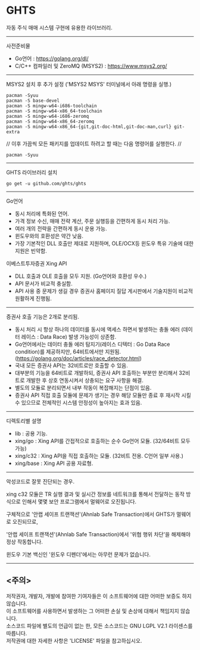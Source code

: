 GHTS
====

자동 주식 매매 시스템 구현에 유용한 라이브러리.  

*********************************************************

사전준비물
- Go언어 : https://golang.org/dl/
- C/C++ 컴파일러 및 ZeroMQ (MSYS2) : https://www.msys2.org/

*********************************************************
MSYS2 설치 후 추가 설정 ('MSYS2 MSYS' 터미널에서 아래 명령을 실행.)

<pre><code>pacman -Syuu 
pacman -S base-devel
pacman -S mingw-w64-i686-toolchain
pacman -S mingw-w64-x86_64-toolchain
pacman -S mingw-w64-i686-zeromq
pacman -S mingw-w64-x86_64-zeromq
pacman -S mingw-w64-x86_64-{git,git-doc-html,git-doc-man,curl} git-extra</code></pre>

// 이후 가끔씩 모든 패키지를 업데이트 하려고 할 때는 다음 명령어를 실행한다.
// <pre><code>pacman -Syuu</code></pre>

*********************************************************
GHTS 라이브러리 설치

<pre><code>go get -u github.com/ghts/ghts</code></pre>
 
*********************************************************    

Go언어
- 동시 처리에 특화된 언어.
- 가격 정보 수신, 매매 전략 계산, 주문 실행등을 간편하게 동시 처리 가능.
- 여러 개의 전략을 간편하게 동시 운용 가능.
- 윈도우와의 호환성은 약간 낮음.
- 가장 기본적인 DLL 호출만 제대로 지원하며, OLE/OCX등 윈도우 특유 기술에 대한 지원은 빈약함.

이베스트투자증권 Xing API
- DLL 호출과 OLE 호출을 모두 지원. (Go언어와 호환성 우수.)
- API 문서가 비교적 충실함.
- API 사용 중 문제가 생길 경우 증권사 홈페이지 질답 게시판에서 기술지원이 비교적 원활하게 진행됨.

*********************************************************

증권사 호출 기능은 2개로 분리됨.
- 동시 처리 시 항상 하나의 데이터를 동시에 액세스 하면서 발생하는 충돌 에러 (데이터 레이스 : Data Race) 발생 가능성이 상존함.
- Go언어에서는 데이터 충돌 에러 탐지기(레이스 디텍터 : Go Data Race condition)를 제공하지만, 64비트에서만 지원됨. (https://golang.org/doc/articles/race_detector.html)
- 국내 모든 증권사 API는 32비트로만 호출할 수 있음.
- 대부분의 기능을 64비트로 개발하되, 증권사 API 호출하는 부분만 분리해서 32비트로 개발한 후 상호 연동시켜서 상충되는 요구 사항을 해결.
- 별도의 모듈로 분리되면서 내부 작동이 복잡해지는 단점이 있음.
- 증권사 API 직접 호출 모듈에 문제가 생기는 경우 해당 모듈만 종료 후 재시작 시킬 수 있으므로 전체적인 시스템 안정성이 높아지는 효과 있음.

*********************************************************

디렉토리별 설명
- lib : 공용 기능.
- xing/go : Xing API를 간접적으로 호출하는 순수 Go언어 모듈. (32/64비트 모두 가능)
- xing/c32 : Xing API을 직접 호출하는 모듈. (32비트 전용. C언어 일부 사용.)
- xing/base : Xing API 공용 자료형.

*********************************************************

악성코드로 잘못 진단되는 경우.

xing c32 모듈은 TR 실행 결과 및 실시간 정보를 네트워크를 통해서 전달하는 동작 방식으로 인해서 몇몇 보안 프로그램에서 멀웨어로 오진됩니다.

구체적으로 '안랩 세이프 트랜잭션'(Ahnlab Safe Transaction)에서 GHTS가 멀웨어로 오진되므로,

'안랩 세이프 트랜잭션'(Ahnlab Safe Transaction)에서 '위협 행위 차단'을 해제해야 정상 작동합니다.

윈도우 기본 백신인 '윈도우 디펜더'에서는 아무런 문제가 없습니다.

*********************************************************

<주의>
------
저작권자, 개발자, 개발에 참여한 기여자들은 이 소프트웨어에 대한 어떠한 보증도 하지 않습니다.  
이 소프트웨어를 사용하면서 발생하는 그 어떠한 손실 및 손상에 대해서 책임지지 않습니다.  
소스코드 파일에 별도의 언급이 없는 한, 모든 소스코드는 GNU LGPL V2.1 라이센스를 따릅니다.  
저작권에 대한 자세한 사항은 'LICENSE' 파일을 참고하십시오.  

